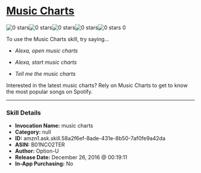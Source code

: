 # [Music Charts](http://alexa.amazon.com/#skills/amzn1.ask.skill.58a2f6ef-8ade-431e-8b50-7af0fe9a42da)
![0 stars](../../images/ic_star_border_black_18dp_1x.png)![0 stars](../../images/ic_star_border_black_18dp_1x.png)![0 stars](../../images/ic_star_border_black_18dp_1x.png)![0 stars](../../images/ic_star_border_black_18dp_1x.png)![0 stars](../../images/ic_star_border_black_18dp_1x.png) 0

To use the Music Charts skill, try saying...

* *Alexa, open music charts*

* *Alexa, start music charts*

* *Tell me the music charts*

Interested in the latest music charts? Rely on Music Charts to get to know the most popular songs on Spotify.

***

### Skill Details

* **Invocation Name:** music charts
* **Category:** null
* **ID:** amzn1.ask.skill.58a2f6ef-8ade-431e-8b50-7af0fe9a42da
* **ASIN:** B01NCO2TER
* **Author:** Option-U
* **Release Date:** December 26, 2016 @ 00:19:11
* **In-App Purchasing:** No
